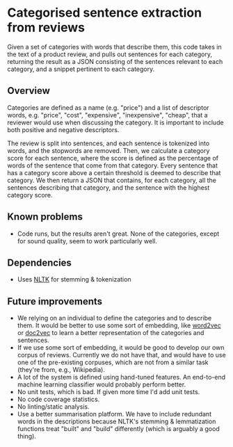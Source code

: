 # Categorised sentence extraction from reviews

Given a set of categories with words that describe them, this code takes in the
text of a product review, and pulls out sentences for each category, returning
the result as a JSON consisting of the sentences relevant to each category, and
a snippet pertinent to each category.

## Overview
Categories are defined as a name (e.g. "price") and a list of descriptor words,
e.g. "price", "cost", "expensive", "inexpensive", "cheap", that a reviewer would
use when discussing the category. It is important to include both positive and
negative descriptors.

The review is split into sentences, and each sentence is tokenized into words,
and the stopwords are removed. Then, we calculate a category score for each
sentence, where the score is defined as the percentage of words of the sentence
that come from that category. Every sentence that has a category score above a
certain threshold is deemed to describe that category. We then return a JSON
that contains, for each category, all the sentences describing that category,
and the sentence with the highest category score. 

## Known problems
- Code runs, but the results aren't great. None of the categories, except for
  sound quality, seem to work particularly well.

## Dependencies
- Uses [NLTK](http://www.nltk.org/) for stemming & tokenization

## Future improvements
- We relying on an individual to define the categories and to describe
them. It would be better to use some sort of embedding, like
[word2vec](https://en.wikipedia.org/wiki/Word2vec) or
[doc2vec](https://arxiv.org/abs/1405.4053) to learn a better representation
of the categories and sentences.  
- If we use some sort of embedding, it would be good to develop our own corpus
of reviews. Currently we do not have that, and would have to use one of the
pre-existing corpuses, which are not from a similar task (they're from, e.g.,
Wikipedia).
- A lot of the system is defined using hand-tuned features. An end-to-end
machine learning classifier would probably perform better.
- No unit tests, which is bad. If given more time I'd add unit tests.
- No code coverage statistics.
- No linting/static analysis. 
- Use a better summarisation platform. We have to include redundant words in
the descriptions because NLTK's stemming & lemmatization functions treat
"built" and "build" differently (which is arguably a good thing).
